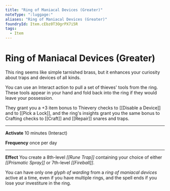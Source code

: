 ```yaml
---
title: "Ring of Maniacal Devices (Greater)"
noteType: ":luggage:"
aliases: "Ring of Maniacal Devices (Greater)"
foundryId: Item.cEbz0T3OgrPX7i5R
tags:
  - Item
---
```


# Ring of Maniacal Devices (Greater)

This ring seems like simple tarnished brass, but it enhances your curiosity about traps and devices of all kinds.

You can use an Interact action to pull a set of thieves' tools from the ring. These tools appear in your hand and fold back into the ring if they would leave your possession.

They grant you a +3 item bonus to Thievery checks to [[Disable a Device]] and to [[Pick a Lock]], and the ring's insights grant you the same bonus to Crafting checks to [[Craft]] and [[Repair]] snares and traps.

* * *

**Activate** 10 minutes (Interact)

**Frequency** once per day

* * *

**Effect** You create a 8th-level _[[Rune Trap]]_ containing your choice of either _[[Prismatic Spray]]_ or 7th-level _[[Fireball]]_.

You can have only one _glyph of warding_ from a _ring of maniacal devices_ active at a time, even if you have multiple rings, and the spell ends if you lose your investiture in the ring.
